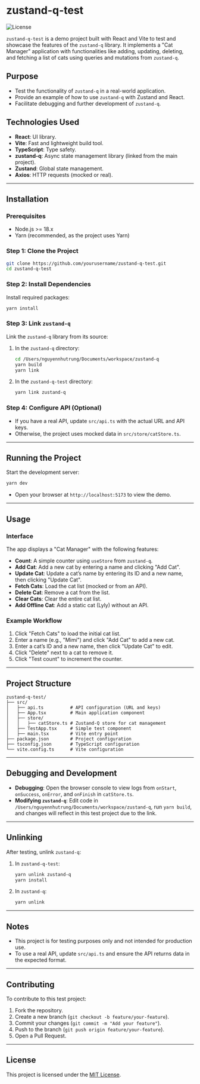 # zustand-q-test

![License](https://img.shields.io/badge/license-MIT-blue.svg)

`zustand-q-test` is a demo project built with React and Vite to test and showcase the features of the `zustand-q` library. It implements a "Cat Manager" application with functionalities like adding, updating, deleting, and fetching a list of cats using queries and mutations from `zustand-q`.

## Purpose

- Test the functionality of `zustand-q` in a real-world application.
- Provide an example of how to use `zustand-q` with Zustand and React.
- Facilitate debugging and further development of `zustand-q`.

## Technologies Used

- **React**: UI library.
- **Vite**: Fast and lightweight build tool.
- **TypeScript**: Type safety.
- **zustand-q**: Async state management library (linked from the main project).
- **Zustand**: Global state management.
- **Axios**: HTTP requests (mocked or real).

---

## Installation

### Prerequisites

- Node.js >= 18.x
- Yarn (recommended, as the project uses Yarn)

### Step 1: Clone the Project

```bash
git clone https://github.com/yourusername/zustand-q-test.git
cd zustand-q-test
```

### Step 2: Install Dependencies

Install required packages:

```bash
yarn install
```

### Step 3: Link `zustand-q`

Link the `zustand-q` library from its source:

1. In the `zustand-q` directory:
   ```bash
   cd /Users/nguyennhutrung/Documents/workspace/zustand-q
   yarn build
   yarn link
   ```
2. In the `zustand-q-test` directory:
   ```bash
   yarn link zustand-q
   ```

### Step 4: Configure API (Optional)

- If you have a real API, update `src/api.ts` with the actual URL and API keys.
- Otherwise, the project uses mocked data in `src/store/catStore.ts`.

---

## Running the Project

Start the development server:

```bash
yarn dev
```

- Open your browser at `http://localhost:5173` to view the demo.

---

## Usage

### Interface

The app displays a "Cat Manager" with the following features:

- **Count**: A simple counter using `useStore` from `zustand-q`.
- **Add Cat**: Add a new cat by entering a name and clicking "Add Cat".
- **Update Cat**: Update a cat’s name by entering its ID and a new name, then clicking "Update Cat".
- **Fetch Cats**: Load the cat list (mocked or from an API).
- **Delete Cat**: Remove a cat from the list.
- **Clear Cats**: Clear the entire cat list.
- **Add Offline Cat**: Add a static cat (Lyly) without an API.

### Example Workflow

1. Click "Fetch Cats" to load the initial cat list.
2. Enter a name (e.g., "Mimi") and click "Add Cat" to add a new cat.
3. Enter a cat’s ID and a new name, then click "Update Cat" to edit.
4. Click "Delete" next to a cat to remove it.
5. Click "Test count" to increment the counter.

---

## Project Structure

```
zustand-q-test/
├── src/
│   ├── api.ts          # API configuration (URL and keys)
│   ├── App.tsx         # Main application component
│   ├── store/
│   │   ├── catStore.ts # Zustand-Q store for cat management
│   ├── TestApp.tsx     # Simple test component
│   ├── main.tsx        # Vite entry point
├── package.json        # Project configuration
├── tsconfig.json       # TypeScript configuration
└── vite.config.ts      # Vite configuration
```

---

## Debugging and Development

- **Debugging**: Open the browser console to view logs from `onStart`, `onSuccess`, `onError`, and `onFinish` in `catStore.ts`.
- **Modifying `zustand-q`**: Edit code in `/Users/nguyennhutrung/Documents/workspace/zustand-q`, run `yarn build`, and changes will reflect in this test project due to the link.

---

## Unlinking

After testing, unlink `zustand-q`:

1. In `zustand-q-test`:
   ```bash
   yarn unlink zustand-q
   yarn install
   ```
2. In `zustand-q`:
   ```bash
   yarn unlink
   ```

---

## Notes

- This project is for testing purposes only and not intended for production use.
- To use a real API, update `src/api.ts` and ensure the API returns data in the expected format.

---

## Contributing

To contribute to this test project:

1. Fork the repository.
2. Create a new branch (`git checkout -b feature/your-feature`).
3. Commit your changes (`git commit -m "Add your feature"`).
4. Push to the branch (`git push origin feature/your-feature`).
5. Open a Pull Request.

---

## License

This project is licensed under the [MIT License](LICENSE).
